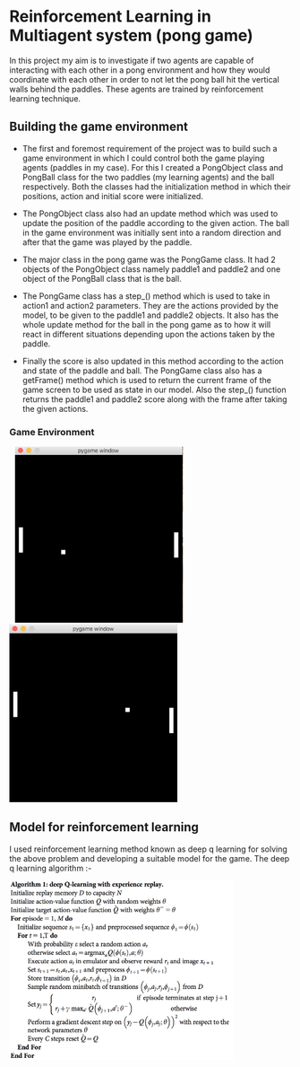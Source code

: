 # Reinforcement Learning in Multiagent system (pong game)

In this project my aim is to investigate if two agents are capable of interacting with each other in a pong environment and how they would coordinate with each other in order to not let the pong ball hit the vertical walls behind the paddles. These agents are trained by reinforcement learning technique.



## Building the game environment 

- The first and foremost requirement of the project was to build such a game environment in which I could control both the game playing agents (paddles in my case). For this I created a PongObject class and PongBall class for the two paddles (my learning agents) and the ball respectively. Both the classes had the initialization method in which their positions, action and initial score were initialized. 

- The PongObject class also had an update method which was used to update the position of the paddle according to the given action. The ball in the game environment was initially sent into a random direction and after that the game was played by the paddle.

- The major class in the pong game was the PongGame class. It had 2 objects of the PongObject class namely paddle1 and paddle2 and one object of the PongBall class that is the ball.

- The PongGame class has a step_() method which is used to take in action1 and action2 parameters. They are the actions provided by the model, to be given to the paddle1 and paddle2 objects. It also has the whole update method for the ball in the pong game as to how it will react in different situations depending upon the actions taken by the paddle.

- Finally the score is also updated in this method according to the action and state of the paddle and ball. The PongGame class also has a getFrame() method  which is used to return the current frame of the game screen to be used as state in our model. Also the step_() function returns the paddle1 and paddle2 score along with the frame after taking the given actions. 

###  Game Environment
<img src="https://github.com/deepanshu96/Reinforcement_Learning_Multiagent_system-pong-game-/blob/master/Screen%20Shot%202018-12-09%20at%208.12.27%20PM.png" width="300" hspace = 10> <img src="https://github.com/deepanshu96/Reinforcement_Learning_Multiagent_system-pong-game-/blob/master/Screen%20Shot%202018-12-09%20at%208.12.35%20PM.png" width="300">

## Model for reinforcement learning

I used reinforcement learning method known as deep q learning for solving the above problem and developing a suitable model for the game. The deep q learning algorithm :-

<img src="https://github.com/deepanshu96/Reinforcement_Learning_Multiagent_system-pong-game-/blob/master/Picture4.png" width="400" > 
